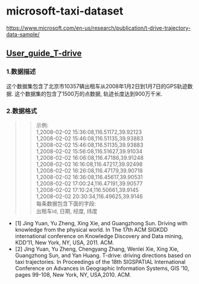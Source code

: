 # microsoft-taxi-dataset
https://www.microsoft.com/en-us/research/publication/t-drive-trajectory-data-sample/  
## [User_guide_T-drive](https://www.microsoft.com/en-us/research/wp-content/uploads/2016/02/User_guide_T-drive.pdf)
### 1.数据描述  
这个数据集包含了北京市10357辆出租车从2008年1月2日到1月7日的GPS轨迹数据. 这个数据集的包含了1500万的点数据, 轨迹长度达到900万千米.  
### 2.数据格式  
>> 示例:  
1,2008-02-02 15:36:08,116.51172,39.92123  
1,2008-02-02 15:46:08,116.51135,39.93883  
1,2008-02-02 15:46:08,116.51135,39.93883  
1,2008-02-02 15:56:08,116.51627,39.91034  
1,2008-02-02 16:06:08,116.47186,39.91248  
1,2008-02-02 16:16:08,116.47217,39.92498  
1,2008-02-02 16:26:08,116.47179,39.90718  
1,2008-02-02 16:36:08,116.45617,39.90531  
1,2008-02-02 17:00:24,116.47191,39.90577  
1,2008-02-02 17:10:24,116.50661,39.9145  
1,2008-02-02 20:30:34,116.49625,39.9146  
每条数据包含下面的字段:  
出租车id, 日期, 经度, 纬度  

* [1] Jing Yuan, Yu Zheng, Xing Xie, and Guangzhong Sun. Driving with knowledge from the physical world. In The 17th ACM SIGKDD international conference on Knowledge Discovery and Data mining, KDD’11, New York, NY, USA, 2011. ACM.  
* [2] Jing Yuan, Yu Zheng, Chengyang Zhang, Wenlei Xie, Xing Xie, Guangzhong Sun, and Yan Huang. T-drive: driving directions based on taxi trajectories. In Proceedings of the 18th SIGSPATIAL International Conference on Advances in Geographic Information Systems, GIS ’10, pages 99-108, New York, NY, USA,2010. ACM.
